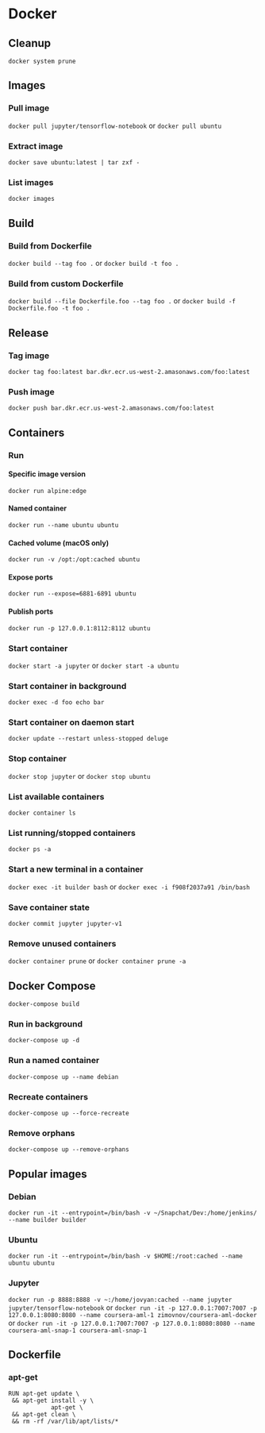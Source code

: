# Docker

## Cleanup

`docker system prune`

## Images

### Pull image

`docker pull jupyter/tensorflow-notebook`
or
`docker pull ubuntu`

### Extract image

`docker save ubuntu:latest | tar zxf -`

### List images

`docker images`

## Build

### Build from Dockerfile

`docker build --tag foo .` or `docker build -t foo .`

### Build from custom Dockerfile

`docker build --file Dockerfile.foo --tag foo .` or `docker build -f Dockerfile.foo -t foo .`

## Release

### Tag image

`docker tag foo:latest bar.dkr.ecr.us-west-2.amasonaws.com/foo:latest`

### Push image

`docker push bar.dkr.ecr.us-west-2.amasonaws.com/foo:latest`

## Containers

### Run

#### Specific image version

`docker run alpine:edge`

#### Named container

`docker run --name ubuntu ubuntu`

#### Cached volume (macOS only)

`docker run -v /opt:/opt:cached ubuntu`

#### Expose ports

`docker run --expose=6881-6891 ubuntu`

#### Publish ports

`docker run -p 127.0.0.1:8112:8112 ubuntu`

### Start container

`docker start -a jupyter`
or
`docker start -a ubuntu`

### Start container in background

`docker exec -d foo echo bar`

### Start container on daemon start

`docker update --restart unless-stopped deluge`

### Stop container

`docker stop jupyter`
or
`docker stop ubuntu`

### List available containers
`docker container ls`

### List running/stopped containers

`docker ps -a `

### Start a new terminal in a container

`docker exec -it builder bash`
or
`docker exec -i f908f2037a91 /bin/bash`

### Save container state

`docker commit jupyter jupyter-v1`

### Remove unused containers

`docker container prune` or `docker container prune -a`

## Docker Compose

`docker-compose build`

### Run in background

`docker-compose up -d`

### Run a named container

`docker-compose up --name debian`

### Recreate containers

`docker-compose up --force-recreate`

### Remove orphans

`docker-compose up --remove-orphans`

## Popular images

### Debian
`docker run -it --entrypoint=/bin/bash -v ~/Snapchat/Dev:/home/jenkins/ --name builder builder`

### Ubuntu

`docker run -it --entrypoint=/bin/bash -v $HOME:/root:cached --name ubuntu ubuntu`  

### Jupyter

`docker run -p 8888:8888 -v ~:/home/jovyan:cached --name jupyter jupyter/tensorflow-notebook`
or
`docker run -it -p 127.0.0.1:7007:7007 -p 127.0.0.1:8080:8080 --name coursera-aml-1 zimovnov/coursera-aml-docker`
or
`docker run -it -p 127.0.0.1:7007:7007 -p 127.0.0.1:8080:8080 --name coursera-aml-snap-1 coursera-aml-snap-1`

## Dockerfile

### apt-get

```shell script
RUN apt-get update \
 && apt-get install -y \
            apt-get \
 && apt-get clean \
 && rm -rf /var/lib/apt/lists/*
```
